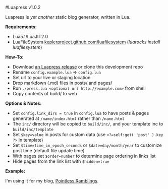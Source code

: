 #Luapress v1.0.2

Luapress is *yet another* static blog generator, written in Lua.

**Requirements:**

+ Lua5.1/LuaJIT2.0
+ LuaFileSystem [keplerproject.github.com/luafilesystem](http://keplerproject.github.com/luafilesystem) (*luarocks install luafilesystem*)

**How-To:**

+ Download [an Luapress release](https://github.com/Fizzadar/Luapress/releases) or clone this development repo
+ Rename `config.example.lua` => `config.lua`
+ Set url to your live or staging location
+ Drop markdown (.md) files in posts/ and pages/
+ Run `./press.lua <optional url http://example.com>` from shell
+ Copy contents of build/ to web

**Options & Notes:**

+ Set `config.link_dirs = true` in `config.lua` to have posts & pages generated at `/name/index.html` rather than `/name.html`
+ The `inc/` directory will be copied to `build/inc/`, and your template inc to `build/inc/template`
+ Set `$key=value` in posts for custom data (use `<?=self:get( 'post' ).key ?>` in template)
+ Set `$time=time_in_epoch_seconds` or `$date=day/month/year` to customize post time (default file update time)
+ With pages set `$order=number` to determine page ordering in links list
+ Hide pages from the link list with `$hidden=true`

**Example:**

I'm using it for my blog, [Pointless Ramblings](http://pointlessramblings.com).
